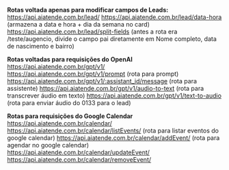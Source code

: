 **Rotas voltada apenas para modificar campos de Leads:**
https://api.aiatende.com.br/lead/
https://api.aiatende.com.br/lead/data-hora (armazena a data e hora + dia da semana no card)
https://api.aiatende.com.br/lead/split-fields (antes a rota era /teste/augencio, divide o campo pai diretamente em Nome completo, data de nascimento e bairro)

**Rotas voltadas para requisições do OpenAI**
https://api.aiatende.com.br/gpt/v1/
https://api.aiatende.com.br/gpt/v1/prompt (rota para prompt)
https://api.aiatende.com.br/gpt/v1/:assistant_id/message (rota para assistente)
https://api.aiatende.com.br/gpt/v1/audio-to-text (rota para transcrever áudio em texto)
https://api.aiatende.com.br/gpt/v1/text-to-audio (rota para enviar áudio do 0133 para o lead)

**Rotas para requisições do Google Calendar**
https://api.aiatende.com.br/calendar/
https://api.aiatende.com.br/calendar/listEvents/ (rota para listar eventos do google calendar)
https://api.aiatende.com.br/calendar/addEvent/ (rota para agendar no google calendar)
https://api.aiatende.com.br/calendar/updateEvent/
https://api.aiatende.com.br/calendar/removeEvent/
